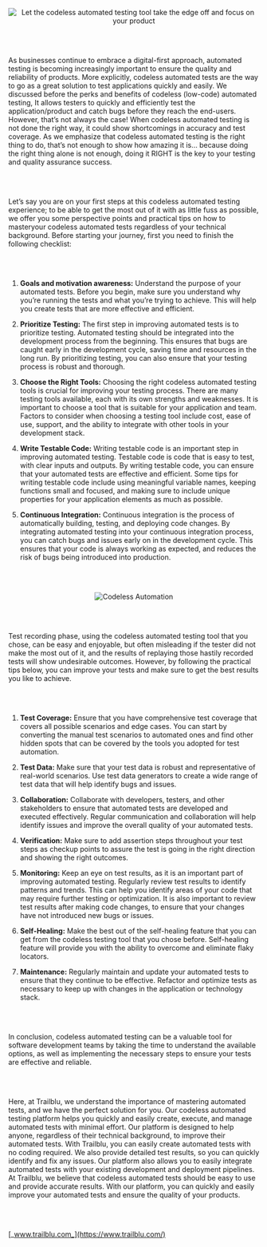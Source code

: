 <p align="center">
  <img src="https://github.com/elifkizilkaya/Markdowns/assets/150222785/fea03b2e-5779-41ed-9647-2956eac9633e" alt="Let the codeless automated testing tool take the edge off and focus on your product" />
</p>

<br><br>

As businesses continue to embrace a digital-first approach, automated testing is becoming increasingly important to ensure the quality and reliability of products. More explicitly, 
codeless automated tests are the way to go as a great solution to test applications quickly and easily. We discussed before the perks and benefits of codeless (low-code) automated testing, It allows
testers to quickly and efficiently test the application/product and catch bugs before they reach the end-users. However, that’s not always the case! When codeless automated testing is not done the right way, 
it could show shortcomings in accuracy and test coverage. As we emphasize that codeless automated testing is the right thing to do, that’s not enough to show how amazing it is… 
because doing the right thing alone is not enough, doing it RIGHT is the key to your testing and quality assurance success.

<br><br>

Let’s say you are on your first steps at this codeless automated testing experience; to be able to get the most out of it with as little fuss as possible, we offer you some perspective points and practical 
tips on how to masteryour codeless automated tests regardless of your technical background. Before starting your journey, first you need to finish the following checklist:

<br><br>

1. **Goals and motivation awareness:** 
   Understand the purpose of your automated tests. Before you begin, make sure you understand why you’re running the tests and what you’re trying to achieve. This will help you create tests that are more effective and efficient.

2. **Prioritize Testing:** 
   The first step in improving automated tests is to prioritize testing. Automated testing should be integrated into the development process from the beginning. This ensures that bugs are caught early in the development cycle, saving time and resources in the long run. By prioritizing testing, you can also ensure that your testing process is robust and thorough.

3. **Choose the Right Tools:** 
   Choosing the right codeless automated testing tools is crucial for improving your testing process. There are many testing tools available, each with its own strengths and weaknesses. It is important to choose a tool that is suitable for your application and team. Factors to consider when choosing a testing tool include cost, ease of use, support, and the ability to integrate with other tools in your development stack.

4. **Write Testable Code:** 
   Writing testable code is an important step in improving automated testing. Testable code is code that is easy to test, with clear inputs and outputs. By writing testable code, you can ensure that your automated tests are effective and efficient. Some tips for writing testable code include using meaningful variable names, keeping functions small and focused, and making sure to include unique properties for your application elements as much as possible.

5. **Continuous Integration:** 
   Continuous integration is the process of automatically building, testing, and deploying code changes. By integrating automated testing into your continuous integration process, you can catch bugs and issues early on in the development cycle. This ensures that your code is always working as expected, and reduces the risk of bugs being introduced into production.

   <br><br>

<p align="center">
  <img src="https://github.com/elifkizilkaya/Markdowns/assets/150222785/d5ec2935-8911-4e3b-91d9-45e215ad54ab" alt="Codeless Automation"  />
</p>

   <br><br>

Test recording phase, using the codeless automated testing tool that you chose, can be easy and enjoyable, but often misleading if the tester did not make the most out of it, and the results of replaying those hastily recorded tests will show undesirable outcomes. However, by following the practical tips below, you can improve your tests and make sure to get the best results you like to achieve.

   <br><br>
   
1. **Test Coverage:** 
   Ensure that you have comprehensive test coverage that covers all possible scenarios and edge cases. You can start by converting the manual test scenarios to automated ones and find other hidden spots that can be covered by the tools you adopted for test automation.

2. **Test Data:** 
   Make sure that your test data is robust and representative of real-world scenarios. Use test data generators to create a wide range of test data that will help identify bugs and issues.

3. **Collaboration:** 
   Collaborate with developers, testers, and other stakeholders to ensure that automated tests are developed and executed effectively. Regular communication and collaboration will help identify issues and improve the overall quality of your automated tests.

4. **Verification:** 
   Make sure to add assertion steps throughout your test steps as checkup points to assure the test is going in the right direction and showing the right outcomes.

5. **Monitoring:** 
   Keep an eye on test results, as it is an important part of improving automated testing. Regularly review test results to identify patterns and trends. This can help you identify areas of your code that may require further testing or optimization. It is also important to review test results after making code changes, to ensure that your changes have not introduced new bugs or issues.

6. **Self-Healing:** 
   Make the best out of the self-healing feature that you can get from the codeless testing tool that you chose before. Self-healing feature will provide you with the ability to overcome and eliminate flaky locators.

7. **Maintenance:** 
   Regularly maintain and update your automated tests to ensure that they continue to be effective. Refactor and optimize tests as necessary to keep up with changes in the application or technology stack.

<br><br>

In conclusion, codeless automated testing can be a valuable tool for software development teams by taking the time to understand the available options, as well as implementing the necessary steps to ensure your tests are effective and reliable.

<br><br>

Here, at Trailblu, we understand the importance of mastering automated tests, and we have the perfect solution for you. Our codeless automated testing platform helps you quickly and easily create, execute, and manage automated tests with minimal effort. Our platform is designed to help anyone, regardless of their technical background, to improve their automated tests. With Trailblu, you can easily create automated tests with no coding required. We also provide detailed test results, so you can quickly identify and fix any issues. Our platform also allows you to easily integrate automated tests with your existing development and deployment pipelines. At Trailblu, we believe that codeless automated tests should be easy to use and provide accurate results. With our platform, you can quickly and easily improve your automated tests and ensure the quality of your products.

<br><br>

[_www.trailblu.com_](https://www.trailblu.com/)

